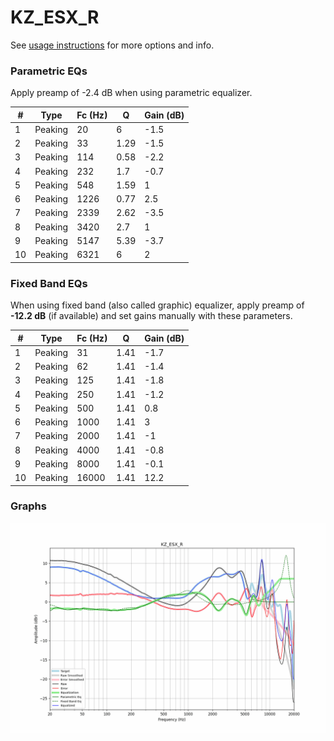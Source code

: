 # KZ_ESX_R
See [usage instructions](https://github.com/jaakkopasanen/AutoEq#usage) for more options and info.

### Parametric EQs
Apply preamp of -2.4 dB when using parametric equalizer.

|   # | Type    |   Fc (Hz) |    Q |   Gain (dB) |
|-----|---------|-----------|------|-------------|
|   1 | Peaking |        20 | 6    |        -1.5 |
|   2 | Peaking |        33 | 1.29 |        -1.5 |
|   3 | Peaking |       114 | 0.58 |        -2.2 |
|   4 | Peaking |       232 | 1.7  |        -0.7 |
|   5 | Peaking |       548 | 1.59 |         1   |
|   6 | Peaking |      1226 | 0.77 |         2.5 |
|   7 | Peaking |      2339 | 2.62 |        -3.5 |
|   8 | Peaking |      3420 | 2.7  |         1   |
|   9 | Peaking |      5147 | 5.39 |        -3.7 |
|  10 | Peaking |      6321 | 6    |         2   |

### Fixed Band EQs
When using fixed band (also called graphic) equalizer, apply preamp of **-12.2 dB** (if available) and set gains manually with these parameters.

|   # | Type    |   Fc (Hz) |    Q |   Gain (dB) |
|-----|---------|-----------|------|-------------|
|   1 | Peaking |        31 | 1.41 |        -1.7 |
|   2 | Peaking |        62 | 1.41 |        -1.4 |
|   3 | Peaking |       125 | 1.41 |        -1.8 |
|   4 | Peaking |       250 | 1.41 |        -1.2 |
|   5 | Peaking |       500 | 1.41 |         0.8 |
|   6 | Peaking |      1000 | 1.41 |         3   |
|   7 | Peaking |      2000 | 1.41 |        -1   |
|   8 | Peaking |      4000 | 1.41 |        -0.8 |
|   9 | Peaking |      8000 | 1.41 |        -0.1 |
|  10 | Peaking |     16000 | 1.41 |        12.2 |

### Graphs
![](./KZ_ESX_R.png)
